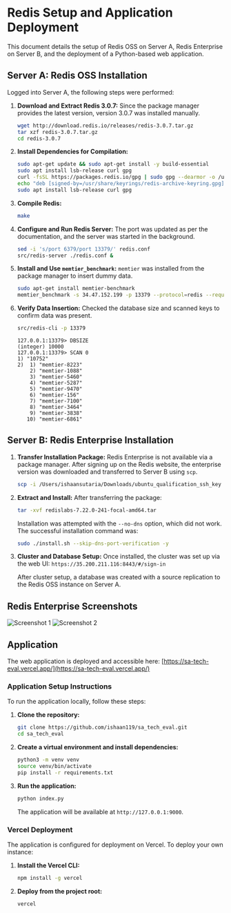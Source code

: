 # Redis Setup and Application Deployment

This document details the setup of Redis OSS on Server A, Redis Enterprise on Server B, and the deployment of a Python-based web application.

## Server A: Redis OSS Installation

Logged into Server A, the following steps were performed:

1.  **Download and Extract Redis 3.0.7:**
    Since the package manager provides the latest version, version 3.0.7 was installed manually.
    ```bash
    wget http://download.redis.io/releases/redis-3.0.7.tar.gz
    tar xzf redis-3.0.7.tar.gz
    cd redis-3.0.7
    ```

2.  **Install Dependencies for Compilation:**
    ```bash
    sudo apt-get update && sudo apt-get install -y build-essential
    sudo apt install lsb-release curl gpg
    curl -fsSL https://packages.redis.io/gpg | sudo gpg --dearmor -o /usr/share/keyrings/redis-archive-keyring.gpg
    echo "deb [signed-by=/usr/share/keyrings/redis-archive-keyring.gpg] https://packages.redis.io/deb $(lsb_release -cs) main" | sudo tee /etc/apt/sources.list.d/redis.list
    sudo apt install lsb-release curl gpg
    ```

3.  **Compile Redis:**
    ```bash
    make
    ```

4.  **Configure and Run Redis Server:**
    The port was updated as per the documentation, and the server was started in the background.
    ```bash
    sed -i 's/port 6379/port 13379/' redis.conf
    src/redis-server ./redis.conf &
    ```

5.  **Install and Use `memtier_benchmark`:**
    `memtier` was installed from the package manager to insert dummy data.
    ```bash
    sudo apt-get install memtier-benchmark
    memtier_benchmark -s 34.47.152.199 -p 13379 --protocol=redis --requests=10000 --clients=5 --threads=2 --data-size=1024 --key-minimum=1 --key-maximum=10000 --key-pattern=S:S --ratio=1:0
    ```

6.  **Verify Data Insertion:**
    Checked the database size and scanned keys to confirm data was present.
    ```bash
    src/redis-cli -p 13379
    ```
    ```
    127.0.0.1:13379> DBSIZE
    (integer) 10000
    127.0.0.1:13379> SCAN 0
    1) "10752"
    2)  1) "memtier-8223"
        2) "memtier-1088"
        3) "memtier-5460"
        4) "memtier-5287"
        5) "memtier-9470"
        6) "memtier-156"
        7) "memtier-7100"
        8) "memtier-3464"
        9) "memtier-3838"
       10) "memtier-6861"
    ```

## Server B: Redis Enterprise Installation

1.  **Transfer Installation Package:**
    Redis Enterprise is not available via a package manager. After signing up on the Redis website, the enterprise version was downloaded and transferred to Server B using `scp`.
    ```bash
    scp -i /Users/ishaansutaria/Downloads/ubuntu_qualification_ssh_key /Users/ishaansutaria/Downloads/redislabs-5.4.0-19-ubuntu1604-x86_64.tar ubuntu@35.200.211.116:~/
    ```

2.  **Extract and Install:**
    After transferring the package:
    ```bash
    tar -xvf redislabs-7.22.0-241-focal-amd64.tar
    ```
    Installation was attempted with the `--no-dns` option, which did not work. The successful installation command was:
    ```bash
    sudo ./install.sh --skip-dns-port-verification -y
    ```

3.  **Cluster and Database Setup:**
    Once installed, the cluster was set up via the web UI:
    `https://35.200.211.116:8443/#/sign-in`

    After cluster setup, a database was created with a source replication to the Redis OSS instance on Server A.

## Redis Enterprise Screenshots

![Screenshot 1](assets/Screenshot%202025-08-05%20at%203.03.56%E2%80%AFPM.png)
![Screenshot 2](assets/Screenshot%202025-08-05%20at%203.04.10%E2%80%AFPM.png)

## Application

The web application is deployed and accessible here:
[https://sa-tech-eval.vercel.app/](https://sa-tech-eval.vercel.app/)

### Application Setup Instructions

To run the application locally, follow these steps:

1.  **Clone the repository:**
    ```bash
    git clone https://github.com/ishaan119/sa_tech_eval.git
    cd sa_tech_eval
    ```

2.  **Create a virtual environment and install dependencies:**
    ```bash
    python3 -m venv venv
    source venv/bin/activate
    pip install -r requirements.txt
    ```

3.  **Run the application:**
    ```bash
    python index.py
    ```
    The application will be available at `http://127.0.0.1:9000`.

### Vercel Deployment

The application is configured for deployment on Vercel. To deploy your own instance:

1.  **Install the Vercel CLI:**
    ```bash
    npm install -g vercel
    ```

2.  **Deploy from the project root:**
    ```bash
    vercel
    ```